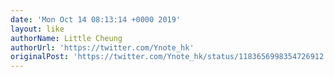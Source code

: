 ```yaml
---
date: 'Mon Oct 14 08:13:14 +0000 2019'
layout: like
authorName: Little Cheung
authorUrl: 'https://twitter.com/Ynote_hk'
originalPost: 'https://twitter.com/Ynote_hk/status/1183656998354726912'
---
```

